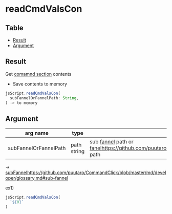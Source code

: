 # readCmdValsCon

Table
-----------------

* [Result](#result)
* [Argument](#argument)


## Result

Get [comamnd section](https://github.com/puutaro/CommandClick/blob/master/DEVELOPER.md#cmd-variables) contents  

- Save contents to memory

```js.js
jsScript.readCmdValsCon(
  subFannelOrFannelPath: String,
) -> to memory

```

## Argument

| arg name | type | description |
| -------- | -------- | -------- |
| subFannelOrFannelPath | path string | sub [fannel](https://github.com/puutaro/CommandClick/blob/master/md/developer/glossary.md#fannel) path or [fanel](https://github.com/puutaro/CommandClick/blob/master/md/developer/glossary.md#fannel)https://github.com/puutaro/CommandClick/blob/master/md/developer/glossary.md#fannel path |

-> [subFannel](https://github.com/puutaro/CommandClick/blob/master/md/developer/glossary.md#sub-fannel)https://github.com/puutaro/CommandClick/blob/master/md/developer/glossary.md#sub-fannel


ex1) 

```js.js
jsScript.readCmdValsCon(
  `${0}`
)


```

